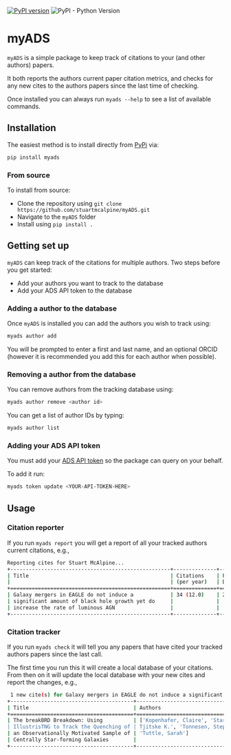 [![PyPI version](https://badge.fury.io/py/myads.svg)](https://badge.fury.io/py/myads)
![PyPI - Python Version](https://img.shields.io/pypi/pyversions/myads?logo=python)

# myADS

`myADS` is a simple package to keep track of citations to your (and other
authors) papers.

It both reports the authors current paper citation metrics, and checks for any
new cites to the authors papers since the last time of checking.

Once installed you can always run `myads --help` to see a list of available
commands.

## Installation

The easiest method is to install directly from
[PyPi](https://pypi.org/project/myads/) via:

```bash
pip install myads
```

### From source

To install from source:

* Clone the repository using ``git clone
  https://github.com/stuartmcalpine/myADS.git``
* Navigate to the ``myADS`` folder
* Install using `pip install .`

## Getting set up

``myADS`` can keep track of the citations for multiple authors. Two steps
before you get started:

* Add your authors you want to track to the database
* Add your ADS API token to the database

### Adding a author to the database

Once `myADS` is installed you can add the authors you wish to track using:

```bash
myads author add
```

You will be prompted to enter a first and last name, and an optional ORCID
(however it is recommended you add this for each author when possible).

### Removing a author from the database

You can remove authors from the tracking database using:

```bash
myads author remove <author id>
```

You can get a list of author IDs by typing:

```bash
myads author list
```

### Adding your ADS API token

You must add your [ADS API token](https://ui.adsabs.harvard.edu/help/api/) so
the package can query on your behalf. 

To add it run:

```bash
myads token update <YOUR-API-TOKEN-HERE>
```

## Usage

### Citation reporter

If you run `myads report` you will get a report of all your tracked authors
current citations, e.g.,

```bash
Reporting cites for Stuart McAlpine...
+----------------------------------------------------+--------------+---------------+---------------------+
| Title                                              | Citations    | Publication   | Bibcode             |
|                                                    | (per year)   | Date          |                     |
+====================================================+==============+===============+=====================+
| Galaxy mergers in EAGLE do not induce a            | 34 (12.0)    | 2020-06-00    | 2020MNRAS.494.5713M |
| significant amount of black hole growth yet do     |              |               |                     |
| increase the rate of luminous AGN                  |              |               |                     |
+----------------------------------------------------+--------------+---------------+---------------------+
```

### Citation tracker

If you run `myads check` it will tell you any papers that have cited your
tracked authors papers since the last call. 

The first time you run this it will create a local database of your citations.
From then on it will update the local database with your new cites and report
the changes, e.g.,

```bash
 1 new cite(s) for Galaxy mergers in EAGLE do not induce a significant amount of black hole growth yet do increase the rate of luminous AGN
+----------------------------------------+--------------------------------------+------------+---------------------+
| Title                                  | Authors                              | Date       | Bibcode             |
+========================================+======================================+============+=====================+
| The breakBRD Breakdown: Using          | ['Kopenhafer, Claire', 'Starkenburg, | 2020-11-01 | 2020ApJ...903..143K |
| IllustrisTNG to Track the Quenching of | Tjitske K.', 'Tonnesen, Stephanie',  |            |                     |
| an Observationally Motivated Sample of | 'Tuttle, Sarah']                     |            |                     |
| Centrally Star-forming Galaxies        |                                      |            |                     |
+----------------------------------------+--------------------------------------+------------+---------------------+
```
